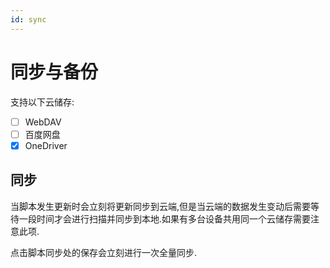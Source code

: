 ```yaml
---
id: sync
---
```


# 同步与备份

支持以下云储存:

- [ ] WebDAV
- [ ] 百度网盘
- [x] OneDriver

## 同步

当脚本发生更新时会立刻将更新同步到云端,但是当云端的数据发生变动后需要等待一段时间才会进行扫描并同步到本地.如果有多台设备共用同一个云储存需要注意此项.

点击脚本同步处的保存会立刻进行一次全量同步.

